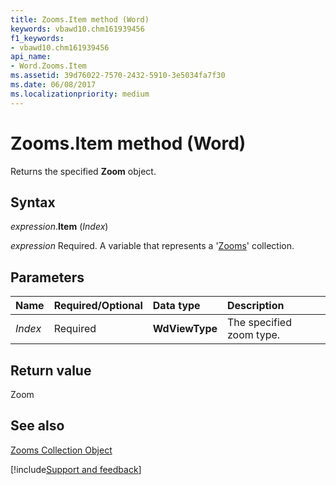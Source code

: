 ```yaml
---
title: Zooms.Item method (Word)
keywords: vbawd10.chm161939456
f1_keywords:
- vbawd10.chm161939456
api_name:
- Word.Zooms.Item
ms.assetid: 39d76022-7570-2432-5910-3e5034fa7f30
ms.date: 06/08/2017
ms.localizationpriority: medium
---
```



# Zooms.Item method (Word)

Returns the specified **Zoom** object.


## Syntax

_expression_.**Item** (_Index_)

_expression_ Required. A variable that represents a '[Zooms](Word.zooms.md)' collection.


## Parameters



|Name|Required/Optional|Data type|Description|
|:-----|:-----|:-----|:-----|
| _Index_|Required| **WdViewType**|The specified zoom type.|

## Return value

Zoom


## See also


[Zooms Collection Object](Word.zooms.md)

[!include[Support and feedback](~/includes/feedback-boilerplate.md)]